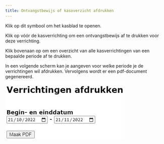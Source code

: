 ```yaml
---
title: Ontvangstbewijs of kasoverzicht afdrukken
---
```


Klik op dit symbool <LegacyAction img="geld.png" /> om het kasblad te openen.

Klik op <LegacyAction img="pdf.png" /> vóór de kasverrichting om een ontvangstbewijs af te drukken voor deze verrichting.

Klik bovenaan op <LegacyAction img="printer.png" text="Verrichtingen afdrukken" /> om een overzicht van alle kasverrichtingen van een bepaalde periode af te drukken. 

In een volgende scherm kan je aangeven voor welke periode je de verrichtingen wil afdrukken. Vervolgens wordt er een pdf-document gegenereerd. 

![Afdrukken](./perdiode.jpg)